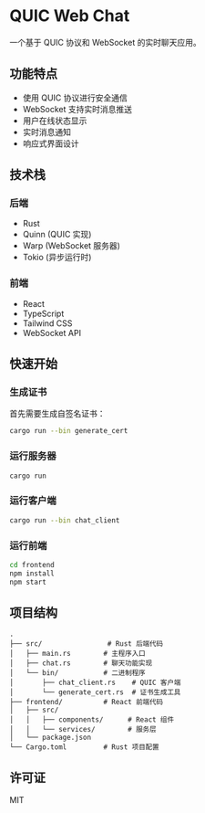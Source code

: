 # QUIC Web Chat

一个基于 QUIC 协议和 WebSocket 的实时聊天应用。

## 功能特点

- 使用 QUIC 协议进行安全通信
- WebSocket 支持实时消息推送
- 用户在线状态显示
- 实时消息通知
- 响应式界面设计

## 技术栈

### 后端

- Rust
- Quinn (QUIC 实现)
- Warp (WebSocket 服务器)
- Tokio (异步运行时)

### 前端

- React
- TypeScript
- Tailwind CSS
- WebSocket API

## 快速开始

### 生成证书

首先需要生成自签名证书：

```bash
cargo run --bin generate_cert
```

### 运行服务器

```bash
cargo run
```

### 运行客户端

```bash
cargo run --bin chat_client
```

### 运行前端

```bash
cd frontend
npm install
npm start
```

## 项目结构

```
.
├── src/                # Rust 后端代码
│   ├── main.rs        # 主程序入口
│   ├── chat.rs        # 聊天功能实现
│   └── bin/           # 二进制程序
│       ├── chat_client.rs    # QUIC 客户端
│       └── generate_cert.rs  # 证书生成工具
├── frontend/          # React 前端代码
│   ├── src/
│   │   ├── components/      # React 组件
│   │   └── services/        # 服务层
│   └── package.json
└── Cargo.toml         # Rust 项目配置
```

## 许可证

MIT
